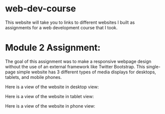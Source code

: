 # web-dev-course
This website will take you to links to different websites I built as assignments for a web development course that I took.

# Module 2 Assignment:
The goal of this assignment was to make a responsive webpage design without the use of an external framework like Twitter Bootstrap. This single-page simple website has 3 different types of media displays for desktops, tablets, and mobile phones.

Here is a view of the website in desktop view:

Here is a view of the website in tablet view:

Here is a view of the website in phone view:
